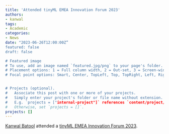 ```yaml
---
title: 'Attended tinyML EMEA Innovation Forum 2023'
authors:
- kanwal
tags:
- Academic
categories:
- News
date: "2023-06-26T12:00:00Z”
featured: false
draft: false

# Featured image
# To use, add an image named `featured.jpg/png` to your page's folder.
# Placement options: 1 = Full column width, 2 = Out-set, 3 = Screen-width
# Focal point options: Smart, Center, TopLeft, Top, TopRight, Left, Right, BottomLeft, Bottom, BottomRight


# Projects (optional).
#   Associate this post with one or more of your projects.
#   Simply enter your project's folder or file name without extension.
#   E.g. `projects = ["internal-project"]` references `content/project/deep-learning/index.md`.
#   Otherwise, set `projects = []`.
projects: []
---
```


[Kanwal Batool](https://cci-research.nl/author/kanwal-batool/) attended a [tinyML EMEA Innovation Forum 2023](https://www.tinyml.org/event/emea-2023/).
